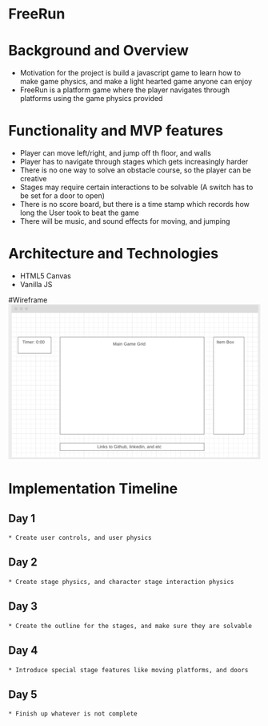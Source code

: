 # FreeRun

# Background and Overview
  * Motivation for the project is build a javascript game to learn how to make game physics, and make a light hearted game anyone can enjoy
  * FreeRun is a platform game where the player navigates through platforms using the game physics provided
  
# Functionality and MVP features
  * Player can move left/right, and jump off th floor, and walls
  * Player has to navigate through stages which gets increasingly harder
  * There is no one way to solve an obstacle course, so the player can be creative
  * Stages may require certain interactions to be solvable (A switch has to be set for a door to open)
  * There is no score board, but there is a time stamp which records how long the User took to beat the game
  * There will be music, and sound effects for moving, and jumping
  
# Architecture and Technologies 
  * HTML5 Canvas
  * Vanilla JS
 
#Wireframe
 ![wireframe](./assets/images/WireFrame.png)

# Implementation Timeline
  ## Day 1
    * Create user controls, and user physics
   
  ## Day 2
    * Create stage physics, and character stage interaction physics
   
  ## Day 3
    * Create the outline for the stages, and make sure they are solvable
   
  ## Day 4
    * Introduce special stage features like moving platforms, and doors
   
  ## Day 5
    * Finish up whatever is not complete
